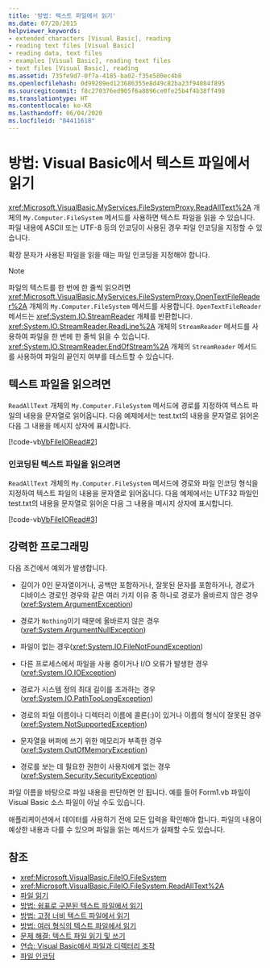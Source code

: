 ```yaml
---
title: '방법: 텍스트 파일에서 읽기'
ms.date: 07/20/2015
helpviewer_keywords:
- extended characters [Visual Basic], reading
- reading text files [Visual Basic]
- reading data, text files
- examples [Visual Basic], reading text files
- text files [Visual Basic], reading
ms.assetid: 735fe9d7-0f7a-4185-ba02-f35e580ec4b8
ms.openlocfilehash: 0d99209ed123686355e8d49c82ba23f94084f895
ms.sourcegitcommit: f8c270376ed905f6a8896ce0fe25b4f4b38ff498
ms.translationtype: HT
ms.contentlocale: ko-KR
ms.lasthandoff: 06/04/2020
ms.locfileid: "84411618"
---
```

# <a name="how-to-read-from-text-files-in-visual-basic"></a>방법: Visual Basic에서 텍스트 파일에서 읽기

<xref:Microsoft.VisualBasic.MyServices.FileSystemProxy.ReadAllText%2A> 개체의 `My.Computer.FileSystem` 메서드를 사용하면 텍스트 파일을 읽을 수 있습니다. 파일 내용에 ASCII 또는 UTF-8 등의 인코딩이 사용된 경우 파일 인코딩을 지정할 수 있습니다.

확장 문자가 사용된 파일을 읽을 때는 파일 인코딩을 지정해야 합니다.

> [!NOTE]
> 파일의 텍스트를 한 번에 한 줄씩 읽으려면 <xref:Microsoft.VisualBasic.MyServices.FileSystemProxy.OpenTextFileReader%2A> 개체의 `My.Computer.FileSystem` 메서드를 사용합니다. `OpenTextFileReader` 메서드는 <xref:System.IO.StreamReader> 개체를 반환합니다. <xref:System.IO.StreamReader.ReadLine%2A> 개체의 `StreamReader` 메서드를 사용하여 파일을 한 번에 한 줄씩 읽을 수 있습니다. <xref:System.IO.StreamReader.EndOfStream%2A> 개체의 `StreamReader` 메서드를 사용하여 파일의 끝인지 여부를 테스트할 수 있습니다.

## <a name="to-read-from-a-text-file"></a>텍스트 파일을 읽으려면

`ReadAllText` 개체의 `My.Computer.FileSystem` 메서드에 경로를 지정하여 텍스트 파일의 내용을 문자열로 읽어옵니다. 다음 예제에서는 test.txt의 내용을 문자열로 읽어온 다음 그 내용을 메시지 상자에 표시합니다.

[!code-vb[VbFileIORead#2](~/samples/snippets/visualbasic/VS_Snippets_VBCSharp/VbFileIORead/VB/Class1.vb#2)]

### <a name="to-read-from-a-text-file-that-is-encoded"></a>인코딩된 텍스트 파일을 읽으려면

`ReadAllText` 개체의 `My.Computer.FileSystem` 메서드에 경로와 파일 인코딩 형식을 지정하여 텍스트 파일의 내용을 문자열로 읽어옵니다. 다음 예제에서는 UTF32 파일인 test.txt의 내용을 문자열로 읽어온 다음 그 내용을 메시지 상자에 표시합니다.

[!code-vb[VbFileIORead#3](~/samples/snippets/visualbasic/VS_Snippets_VBCSharp/VbFileIORead/VB/Class1.vb#3)]

## <a name="robust-programming"></a>강력한 프로그래밍

다음 조건에서 예외가 발생합니다.

- 길이가 0인 문자열이거나, 공백만 포함하거나, 잘못된 문자를 포함하거나, 경로가 디바이스 경로인 경우와 같은 여러 가지 이유 중 하나로 경로가 올바르지 않은 경우(<xref:System.ArgumentException>)

- 경로가 `Nothing`이기 때문에 올바르지 않은 경우(<xref:System.ArgumentNullException>)

- 파일이 없는 경우(<xref:System.IO.FileNotFoundException>)

- 다른 프로세스에서 파일을 사용 중이거나 I/O 오류가 발생한 경우(<xref:System.IO.IOException>)

- 경로가 시스템 정의 최대 길이를 초과하는 경우(<xref:System.IO.PathTooLongException>)

- 경로의 파일 이름이나 디렉터리 이름에 콜론(:)이 있거나 이름의 형식이 잘못된 경우(<xref:System.NotSupportedException>)

- 문자열을 버퍼에 쓰기 위한 메모리가 부족한 경우(<xref:System.OutOfMemoryException>)

- 경로를 보는 데 필요한 권한이 사용자에게 없는 경우(<xref:System.Security.SecurityException>)

파일 이름을 바탕으로 파일 내용을 판단하면 안 됩니다. 예를 들어 Form1.vb 파일이 Visual Basic 소스 파일이 아닐 수도 있습니다.

애플리케이션에서 데이터를 사용하기 전에 모든 입력을 확인해야 합니다. 파일의 내용이 예상한 내용과 다를 수 있으며 파일을 읽는 메서드가 실패할 수도 있습니다.

## <a name="see-also"></a>참조

- <xref:Microsoft.VisualBasic.FileIO.FileSystem>
- <xref:Microsoft.VisualBasic.FileIO.FileSystem.ReadAllText%2A>
- [파일 읽기](reading-from-files.md)
- [방법: 쉼표로 구분된 텍스트 파일에서 읽기](how-to-read-from-comma-delimited-text-files.md)
- [방법: 고정 너비 텍스트 파일에서 읽기](how-to-read-from-fixed-width-text-files.md)
- [방법: 여러 형식의 텍스트 파일에서 읽기](how-to-read-from-text-files-with-multiple-formats.md)
- [문제 해결: 텍스트 파일 읽기 및 쓰기](troubleshooting-reading-from-and-writing-to-text-files.md)
- [연습: Visual Basic에서 파일과 디렉터리 조작](walkthrough-manipulating-files-and-directories.md)
- [파일 인코딩](file-encodings.md)
